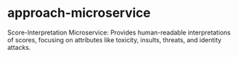 # approach-microservice
Score-Interpretation Microservice: Provides human-readable interpretations of scores, focusing on attributes like toxicity, insults, threats, and identity attacks.
